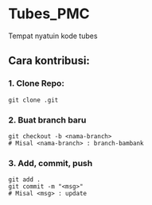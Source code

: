 # Tubes_PMC
Tempat nyatuin kode tubes


## Cara kontribusi:
### 1. Clone Repo:
```
git clone .git
```

### 2. Buat branch baru
```
git checkout -b <nama-branch>
# Misal <nama-branch> : branch-bambank
```
### 3. Add, commit, push
```
git add .
git commit -m "<msg>"
# Misal <msg> : update
